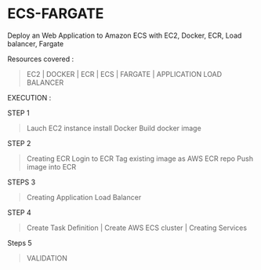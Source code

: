 # ECS-FARGATE
Deploy an Web Application to Amazon ECS with EC2, Docker, ECR, Load balancer, Fargate

Resources covered :
> EC2 | DOCKER | ECR | ECS | FARGATE | APPLICATION LOAD BALANCER

EXECUTION :

STEP 1
> Lauch EC2 instance
> install Docker
> Build docker image

STEP 2
> Creating ECR
> Login to ECR
> Tag existing image as AWS ECR repo
> Push image into ECR

STEPS 3

> Creating Application Load Balancer

STEP 4
> Create Task Definition | Create AWS ECS cluster | Creating Services

Steps 5
> VALIDATION
